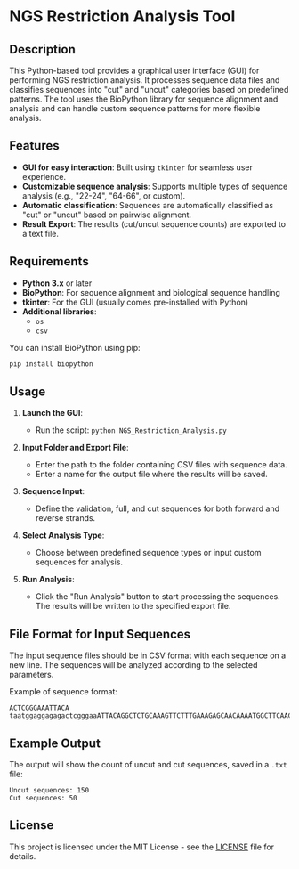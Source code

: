 
# NGS Restriction Analysis Tool

## Description

This Python-based tool provides a graphical user interface (GUI) for performing NGS restriction analysis. It processes sequence data files and classifies sequences into "cut" and "uncut" categories based on predefined patterns. The tool uses the BioPython library for sequence alignment and analysis and can handle custom sequence patterns for more flexible analysis.

## Features

- **GUI for easy interaction**: Built using `tkinter` for seamless user experience.
- **Customizable sequence analysis**: Supports multiple types of sequence analysis (e.g., "22-24", "64-66", or custom).
- **Automatic classification**: Sequences are automatically classified as "cut" or "uncut" based on pairwise alignment.
- **Result Export**: The results (cut/uncut sequence counts) are exported to a text file.

## Requirements

- **Python 3.x** or later
- **BioPython**: For sequence alignment and biological sequence handling
- **tkinter**: For the GUI (usually comes pre-installed with Python)
- **Additional libraries**:
    - `os`
    - `csv`

You can install BioPython using pip:
```bash
pip install biopython
```

## Usage

1. **Launch the GUI**:
   - Run the script: `python NGS_Restriction_Analysis.py`
   
2. **Input Folder and Export File**:
   - Enter the path to the folder containing CSV files with sequence data.
   - Enter a name for the output file where the results will be saved.
   
3. **Sequence Input**:
   - Define the validation, full, and cut sequences for both forward and reverse strands.
   
4. **Select Analysis Type**:
   - Choose between predefined sequence types or input custom sequences for analysis.

5. **Run Analysis**:
   - Click the "Run Analysis" button to start processing the sequences. The results will be written to the specified export file.

## File Format for Input Sequences

The input sequence files should be in CSV format with each sequence on a new line. The sequences will be analyzed according to the selected parameters.

Example of sequence format:
```csv
ACTCGGGAAATTACA
taatggaggagagactcgggaaATTACAGGCTCTGCAAAGTTCTTTGAAAGAGCAACAAAATGGCTTCAACTATCTGAGTGACACTGTGAAGGAGATGGCCAAGAAAGCACCTTCAGAAATATGCCAGAAATATCTGTCAGAATTTGAAGAGATTGAGGGGCACTGGAAGAAACTTTCCTCCCAGTTGGTGGAAAGCTGCCAAAAGCTAGAAGAACATATGAATAAACTTCGAAAATTTCAGAATCACAT
```

## Example Output

The output will show the count of uncut and cut sequences, saved in a `.txt` file:
```
Uncut sequences: 150
Cut sequences: 50
```

## License

This project is licensed under the MIT License - see the [LICENSE](LICENSE) file for details.
